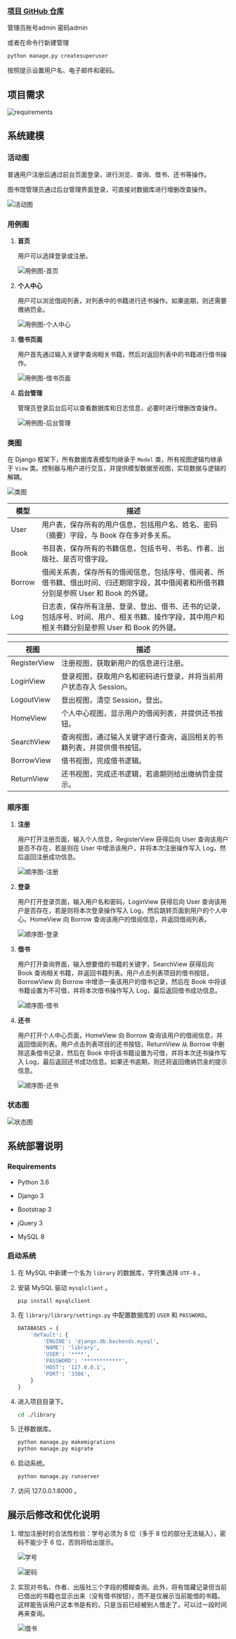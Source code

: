 ### <a href="https://github.com/TimDyh/library-management-system" target="_blank">项目 GitHub 仓库</a>
管理员账号admin
密码admin

或者在命令行新建管理
 ```bash
 python manage.py createsuperuser
   ```

按照提示设置用户名、电子邮件和密码。
## 项目需求

![requirements](https://ipichub.oss-cn-hangzhou.aliyuncs.com/2020-07-19-060202.png)



## 系统建模

### 活动图

普通用户注册后通过前台页面登录，进行浏览、查询、借书、还书等操作。

图书馆管理员通过后台管理界面登录，可直接对数据库进行增删改查操作。

![活动图](https://ipichub.oss-cn-hangzhou.aliyuncs.com/2020-07-18-153948.jpg)

### 用例图

1. **首页**

   用户可以选择登录或注册。

   ![用例图-首页](https://ipichub.oss-cn-hangzhou.aliyuncs.com/2020-07-18-153949.jpg)

2. **个人中心**

   用户可以浏览借阅列表，对列表中的书籍进行还书操作。如果逾期，则还需要缴纳罚金。

   ![用例图-个人中心](https://ipichub.oss-cn-hangzhou.aliyuncs.com/2020-07-18-153950.jpg)

3. **借书页面**

   用户首先通过输入关键字查询相关书籍，然后对返回列表中的书籍进行借书操作。

   ![用例图-借书页面](https://ipichub.oss-cn-hangzhou.aliyuncs.com/2020-07-18-153951.jpg)

4. **后台管理**

   管理员登录后台后可以查看数据库和日志信息，必要时进行增删改查操作。

   ![用例图-后台管理](https://ipichub.oss-cn-hangzhou.aliyuncs.com/2020-07-18-153952.jpg)

### 类图

在 Django 框架下，所有数据库表模型均继承于 `Model` 类，所有视图逻辑均继承于 `View` 类。控制器与用户进行交互，并提供模型数据至视图，实现数据与逻辑的解耦。

![类图](https://ipichub.oss-cn-hangzhou.aliyuncs.com/2020-07-18-153953.jpg)

| 模型   | 描述                                                         |
| ------ | ------------------------------------------------------------ |
| User   | 用户表，保存所有的用户信息，包括用户名、姓名、密码（摘要）字段，与 Book 存在多对多关系。 |
| Book   | 书目表，保存所有的书籍信息，包括书号、书名、作者、出版社、是否可借字段。 |
| Borrow | 借阅关系表，保存所有的借阅信息，包括序号、借阅者、所借书籍、借出时间、归还期限字段，其中借阅者和所借书籍分别是参照 User 和 Book 的外键。 |
| Log    | 日志表，保存所有注册、登录、登出、借书、还书的记录，包括序号、时间、用户、相关书籍、操作字段，其中用户和相关书籍分别是参照 User 和 Book 的外键。 |

| 视图         | 描述                                                         |
| ------------ | ------------------------------------------------------------ |
| RegisterView | 注册视图，获取新用户的信息进行注册。                         |
| LoginView    | 登录视图，获取用户名和密码进行登录，并将当前用户状态存入 Session。 |
| LogoutView   | 登出视图，清空 Session，登出。                               |
| HomeView     | 个人中心视图，显示用户的借阅列表，并提供还书按钮。           |
| SearchView   | 查询视图，通过输入关键字进行查询，返回相关的书籍列表，并提供借书按钮。 |
| BorrowView   | 借书视图，完成借书逻辑。                                     |
| ReturnView   | 还书视图，完成还书逻辑，若逾期则给出缴纳罚金提示。           |

### 顺序图

1. **注册**

   用户打开注册页面，输入个人信息，RegisterView 获得后向 User 查询该用户是否不存在，若是则在 User 中增添该用户，并将本次注册操作写入 Log，然后返回注册成功信息。

   ![顺序图-注册](https://ipichub.oss-cn-hangzhou.aliyuncs.com/2020-07-18-153954.jpg)

2. **登录**

   用户打开登录页面，输入用户名和密码，LoginView 获得后向 User 查询该用户是否存在，若是则将本次登录操作写入 Log，然后跳转页面到用户的个人中心。HomeView 向 Borrow 查询该用户的借阅信息，并返回借阅列表。

   ![顺序图-登录](https://ipichub.oss-cn-hangzhou.aliyuncs.com/2020-07-18-153955.jpg)

3. **借书**

   用户打开查询界面，输入想要借的书籍的关键字，SearchView 获得后向 Book 查询相关书籍，并返回书籍列表。用户点击列表项目的借书按钮，BorrowView 向 Borrow 中增添一条该用户的借书记录，然后在 Book 中将该书籍设置为不可借，并将本次借书操作写入 Log，最后返回借书成功信息。

   ![顺序图-借书](https://ipichub.oss-cn-hangzhou.aliyuncs.com/2020-07-18-153958.jpg)

4. **还书**

   用户打开个人中心页面，HomeView 向 Borrow 查询该用户的借阅信息，并返回借阅列表。用户点击列表项目的还书按钮，ReturnView 从 Borrow 中删除这条借书记录，然后在 Book 中将该书籍设置为可借，并将本次还书操作写入 Log，最后返回还书成功信息。如果还书逾期，则还将返回缴纳罚金的提示信息。

   ![顺序图-还书](https://ipichub.oss-cn-hangzhou.aliyuncs.com/2020-07-18-154006.jpg)

### 状态图

![状态图](https://ipichub.oss-cn-hangzhou.aliyuncs.com/2020-07-18-154013.jpg)



## 系统部署说明

### Requirements

* Python 3.6

* Django 3
* Bootstrap 3
* jQuery 3
* MySQL 8

### 启动系统

1. 在 MySQL 中新建一个名为 `library` 的数据库，字符集选择 `UTF-8` 。

2. 安装 MySQL 驱动 `mysqlclient` 。

   ```
   pip install mysqlclient
   ```

3. 在 `library/library/settings.py` 中配置数据库的 `USER` 和 `PASSWORD`。

   ```python
   DATABASES = {
       'default': {
           'ENGINE': 'django.db.backends.mysql',
           'NAME': 'library',
           'USER': '****',
           'PASSWORD': '************',
           'HOST': '127.0.0.1',
           'PORT': '3306',
       }
   }
   ```

4. 进入项目目录下。

   ```bash
   cd ./library
   ```

5. 迁移数据库。

   ```bash
   python manage.py makemigrations
   python manage.py migrate
   ```

6. 启动系统。

   ```bash
   python manage.py runserver
   ```

7. 访问 127.0.0.1:8000 。



## 展示后修改和优化说明

1. 增加注册时的合法性检验：学号必须为 8 位（多于 8 位的部分无法输入），密码不能少于 6 位，否则将给出提示。

   ![学号](https://ipichub.oss-cn-hangzhou.aliyuncs.com/2020-07-18-154014.jpg)

   ![密码](https://ipichub.oss-cn-hangzhou.aliyuncs.com/2020-07-18-154015.jpg)

2. 实现对书名、作者、出版社三个字段的模糊查询。此外，将有馆藏记录但当前已借出的书籍也显示出来（没有借书按钮），而不是仅展示当前能借的书籍。这样能告诉用户这本书是有的，只是当前已经被别人借走了，可以过一段时间再来查询。

   ![借书](https://ipichub.oss-cn-hangzhou.aliyuncs.com/2020-07-18-154024.jpg)
